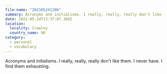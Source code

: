 ```yaml
---
file-name: "202105241106"
summary: Acronyms and initialisms. I really, really, really don't like them. I never have. I find them exhausting.
date: 2021-05-24T13:37:07.360Z
location:
  locality: Crawley
  country_name: UK
category:
  - personal
  - vocabulary
---
```

Acronyms and initialisms. I really, really, really don't like them. I never have. I find them exhausting.

